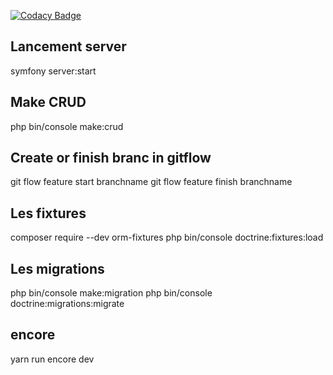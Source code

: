 
[![Codacy Badge](https://api.codacy.com/project/badge/Grade/95d6153ada5e4255a026e33d61a390d5)](https://app.codacy.com/manual/borgine/snowtricks?utm_source=github.com&utm_medium=referral&utm_content=kirokou/snowtricks&utm_campaign=Badge_Grade_Dashboard)

## Lancement server
symfony server:start

## Make CRUD
php bin/console make:crud

## Create or finish branc in gitflow
git flow feature start branchname
git flow feature finish branchname

## Les fixtures
composer require --dev orm-fixtures
php bin/console doctrine:fixtures:load

## Les migrations
php bin/console make:migration
php bin/console doctrine:migrations:migrate

## encore
yarn run encore dev